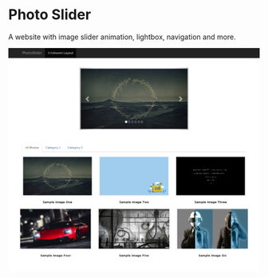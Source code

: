 # Photo Slider

A website with image slider animation, lightbox, navigation and more.

![](img/preview/show.jpg)

